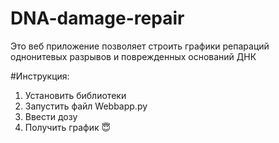 # DNA-damage-repair

Это веб приложение позволяет строить графики репараций однонитевых разрывов и поврежденных оснований ДНК

#Инструкция: 
1. Установить библиотеки
2. Запустить файл Webbapp.py
3. Ввести дозу
4. Получить график 😇
